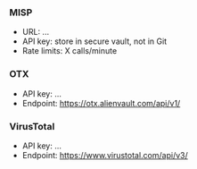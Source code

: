 ### MISP
- URL: ...
- API key: store in secure vault, not in Git
- Rate limits: X calls/minute

### OTX
- API key: …
- Endpoint: https://otx.alienvault.com/api/v1/

### VirusTotal
- API key: …
- Endpoint: https://www.virustotal.com/api/v3/
